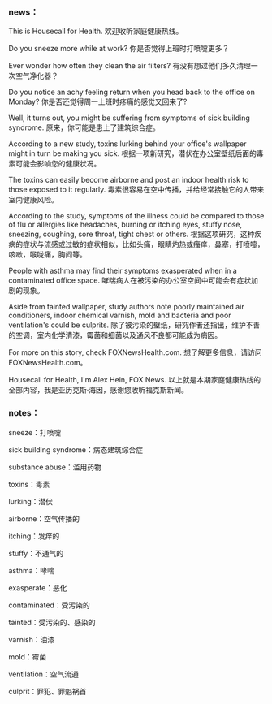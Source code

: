 ### news：

This is Housecall for Health. 欢迎收听家庭健康热线。

Do you sneeze more while at work? 你是否觉得上班时打喷嚏更多？

Ever wonder how often they clean the air filters? 有没有想过他们多久清理一次空气净化器？

Do you notice an achy feeling return when you head back to the office on Monday? 你是否还觉得周一上班时疼痛的感觉又回来了?

Well, it turns out, you might be suffering from symptoms of sick building syndrome. 原来，你可能是患上了建筑综合症。

According to a new study, toxins lurking behind your office's wallpaper might in turn be making you sick. 根据一项新研究，潜伏在办公室壁纸后面的毒素可能会影响您的健康状况。

The toxins can easily become airborne and post an indoor health risk to those exposed to it regularly. 毒素很容易在空中传播，并给经常接触它的人带来室内健康风险。

According to the study, symptoms of the illness could be compared to those of flu or allergies like headaches, burning or itching eyes, stuffy nose, sneezing, coughing, sore throat, tight chest or others. 根据这项研究，这种疾病的症状与流感或过敏的症状相似，比如头痛，眼睛灼热或瘙痒，鼻塞，打喷嚏，咳嗽，喉咙痛，胸闷等。

People with asthma may find their symptoms exasperated when in a contaminated office space. 哮喘病人在被污染的办公室空间中可能会有症状加剧的现象。

Aside from tainted wallpaper, study authors note poorly maintained air conditioners, indoor chemical varnish, mold and bacteria and poor ventilation's could be culprits. 除了被污染的壁纸，研究作者还指出，维护不善的空调，室内化学清漆，霉菌和细菌以及通风不良都可能成为病因。

For more on this story, check FOXNewsHealth.com. 想了解更多信息，请访问FOXNewsHealth.com。

Housecall for Health, I'm Alex Hein, FOX News. 以上就是本期家庭健康热线的全部内容，我是亚历克斯·海因，感谢您收听福克斯新闻。



### notes：

sneeze：打喷嚏

sick building syndrome：病态建筑综合症

substance abuse：滥用药物

toxins：毒素

lurking：潜伏

airborne：空气传播的

itching：发痒的

stuffy：不通气的

asthma：哮喘

exasperate：恶化

contaminated：受污染的

tainted：受污染的、感染的

varnish：油漆	

mold：霉菌

ventilation：空气流通

culprit：罪犯、罪魁祸首

